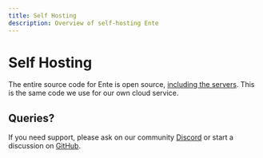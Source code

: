 ```yaml
---
title: Self Hosting
description: Overview of self-hosting Ente
---
```


# Self Hosting

The entire source code for Ente is open source,
[including the servers](https://ente.io/blog/open-sourcing-our-server/). This is
the same code we use for our own cloud service.

## Queries?

If you need support, please ask on our community
[Discord](https://ente.io/discord) or start a discussion on
[GitHub](https://github.com/ente-io/ente/discussions/).
